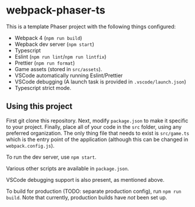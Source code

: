 # webpack-phaser-ts

This is a template Phaser project with the following things configured:

- Webpack 4 (`npm run build`)
- Wepback dev server (`npm start`)
- Typescript
- Eslint (`npm run lint`/`npm run lintfix`)
- Prettier (`npm run format`)
- Game assets (stored in `src/assets`).
- VSCode automatically running Eslint/Prettier
- VSCode debugging (A launch task is provided in `.vscode/launch.json`)
- Typescript strict mode.

## Using this project

First git clone this repository. Next, modify `package.json` to make it specific to your project. Finally, place all of your code in the `src` folder, using any preferred organization. The only thing file that needs to exist is `src/game.ts` which is the entry point of the application (although this can be changed in `webpack.config.js`).

To run the dev server, use `npm start`.

Various other scripts are available in `package.json`.

VSCode debugging support is also present, as mentioned above.

To build for production (TODO: separate production config), run `npm run build`. Note that currently, production builds have _not_ been set up.
